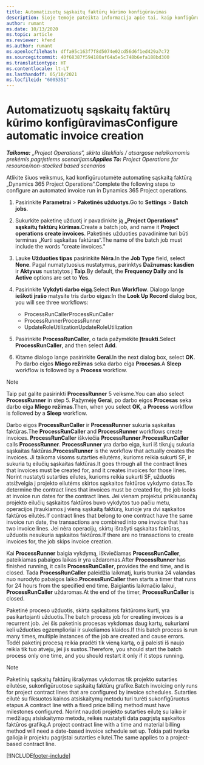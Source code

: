 ```yaml
---
title: Automatizuotų sąskaitų faktūrų kūrimo konfigūravimas
description: Šioje temoje pateikta informacija apie tai, kaip konfigūruojant sistemą automatiškai generuoti sąskaitas faktūras.
author: rumant
ms.date: 10/13/2020
ms.topic: article
ms.reviewer: kfend
ms.author: rumant
ms.openlocfilehash: dffa95c163f7f8d5074e02cd56d6f1ed429a7c72
ms.sourcegitcommit: 40f68387f594180af64a5e5c748b6efa188bd300
ms.translationtype: HT
ms.contentlocale: lt-LT
ms.lasthandoff: 05/10/2021
ms.locfileid: "6005351"
---
```

# <a name="configure-automatic-invoice-creation"></a><span data-ttu-id="a6114-103">Automatizuotų sąskaitų faktūrų kūrimo konfigūravimas</span><span class="sxs-lookup"><span data-stu-id="a6114-103">Configure automatic invoice creation</span></span>

<span data-ttu-id="a6114-104">_**Taikoma:** „Project Operations“, skirta ištekliais / atsargose nelaikomomis prekėmis pagrįstiems scenarijams_</span><span class="sxs-lookup"><span data-stu-id="a6114-104">_**Applies To:** Project Operations for resource/non-stocked based scenarios_</span></span>


<span data-ttu-id="a6114-105">Atlikite šiuos veiksmus, kad konfigūruotumėte automatinę sąskaitą faktūrą „Dynamics 365 Project Operations“.</span><span class="sxs-lookup"><span data-stu-id="a6114-105">Complete the following steps to configure an automated invoice run in Dynamics 365 Project operations.</span></span>

1. <span data-ttu-id="a6114-106">Pasirinkite **Parametrai** > **Paketinės užduotys**.</span><span class="sxs-lookup"><span data-stu-id="a6114-106">Go to **Settings** > **Batch jobs**.</span></span>
2. <span data-ttu-id="a6114-107">Sukurkite paketinę užduotį ir pavadinkite ją **„Project Operations“ sąskaitų faktūrų kūrimas**.</span><span class="sxs-lookup"><span data-stu-id="a6114-107">Create a batch job, and name it **Project operations create invoices**.</span></span> <span data-ttu-id="a6114-108">Paketinės užduoties pavadinime turi būti terminas „Kurti sąskaitas faktūras“.</span><span class="sxs-lookup"><span data-stu-id="a6114-108">The name of the batch job must include the words "create invoices."</span></span>
3. <span data-ttu-id="a6114-109">Lauke **Užduoties tipas** pasirinkite **Nėra**.</span><span class="sxs-lookup"><span data-stu-id="a6114-109">In the **Job Type** field, select **None**.</span></span> <span data-ttu-id="a6114-110">Pagal numatytuosius nustatymus, parinktys **Dažnumas: kasdien** ir **Aktyvus** nustatytos į **Taip**.</span><span class="sxs-lookup"><span data-stu-id="a6114-110">By default, the **Frequency Daily** and **Is Active** options are set to **Yes**.</span></span>
4. <span data-ttu-id="a6114-111">Pasirinkite **Vykdyti darbo eigą**.</span><span class="sxs-lookup"><span data-stu-id="a6114-111">Select **Run Workflow**.</span></span> <span data-ttu-id="a6114-112">Dialogo lange **ieškoti įrašo** matysite tris darbo eigas:</span><span class="sxs-lookup"><span data-stu-id="a6114-112">In the **Look Up Record** dialog box, you will see three workflows:</span></span>

    - <span data-ttu-id="a6114-113">ProcessRunCaller</span><span class="sxs-lookup"><span data-stu-id="a6114-113">ProcessRunCaller</span></span>
    - <span data-ttu-id="a6114-114">ProcessRunner</span><span class="sxs-lookup"><span data-stu-id="a6114-114">ProcessRunner</span></span>
    - <span data-ttu-id="a6114-115">UpdateRoleUtilization</span><span class="sxs-lookup"><span data-stu-id="a6114-115">UpdateRoleUtilization</span></span>

5. <span data-ttu-id="a6114-116">Pasirinkite **ProcessRunCaller**, o tada pažymėkite **Įtraukti**.</span><span class="sxs-lookup"><span data-stu-id="a6114-116">Select **ProcessRunCaller**, and then select **Add**.</span></span>
6. <span data-ttu-id="a6114-117">Kitame dialogo lange pasirinkite **Gerai**.</span><span class="sxs-lookup"><span data-stu-id="a6114-117">In the next dialog box, select **OK**.</span></span> <span data-ttu-id="a6114-118">Po darbo eigos **Miego režimas** seka darbo eiga **Procesas**.</span><span class="sxs-lookup"><span data-stu-id="a6114-118">A **Sleep** workflow is followed by a **Process** workflow.</span></span>

  > [!NOTE]
  > <span data-ttu-id="a6114-119">Taip pat galite pasirinkti **ProcessRunner** 5 veiksme.</span><span class="sxs-lookup"><span data-stu-id="a6114-119">You can also select **ProcessRunner** in step 5.</span></span> <span data-ttu-id="a6114-120">Pažymėję **Gerai**, po darbo eigos **Procesas** seka darbo eiga **Miego režimas**.</span><span class="sxs-lookup"><span data-stu-id="a6114-120">Then, when you select **OK**, a **Process** workflow is followed by a **Sleep** workflow.</span></span>

<span data-ttu-id="a6114-121">Darbo eigos **ProcessRunCaller** ir **ProcessRunner** sukuria sąskaitas faktūras.</span><span class="sxs-lookup"><span data-stu-id="a6114-121">The **ProcessRunCaller** and **ProcessRunner** workflows create invoices.</span></span> <span data-ttu-id="a6114-122">**ProcessRunCaller** iškviečia **ProcessRunner**.</span><span class="sxs-lookup"><span data-stu-id="a6114-122">**ProcessRunCaller** calls **ProcessRunner**.</span></span> <span data-ttu-id="a6114-123">**ProcessRunner** yra darbo eiga, kuri iš tikrųjų sukuria sąskaitas faktūras.</span><span class="sxs-lookup"><span data-stu-id="a6114-123">**ProcessRunner** is the workflow that actually creates the invoices.</span></span> <span data-ttu-id="a6114-124">Ji taikoma visoms sutarties eilutėms, kurioms reikia sukurti SF, ir sukuria tų eilučių sąskaitas faktūras.</span><span class="sxs-lookup"><span data-stu-id="a6114-124">It goes through all the contract lines that invoices must be created for, and it creates invoices for those lines.</span></span> <span data-ttu-id="a6114-125">Norint nustatyti sutarties eilutes, kurioms reikia sukurti SF, užduotis atsižvelgia į projekto eilutėms skirtos sąskaitos faktūros vykdymo datas.</span><span class="sxs-lookup"><span data-stu-id="a6114-125">To determine the contract lines that invoices must be created for, the job looks at invoice run dates for the contract lines.</span></span> <span data-ttu-id="a6114-126">Jei vienam projektui priklausančių projekto eilučių sąskaitos faktūros buvo vykdytos tuo pačiu metu, operacijos įtraukiamos į vieną sąskaitą faktūrą, kurioje yra dvi sąskaitos faktūros eilutės.</span><span class="sxs-lookup"><span data-stu-id="a6114-126">If contract lines that belong to one contract have the same invoice run date, the transactions are combined into one invoice that has two invoice lines.</span></span> <span data-ttu-id="a6114-127">Jei nėra operacijų, skirtų išrašyti sąskaitas faktūras, užduotis nesukuria sąskaitos faktūros.</span><span class="sxs-lookup"><span data-stu-id="a6114-127">If there are no transactions to create invoices for, the job skips invoice creation.</span></span>

<span data-ttu-id="a6114-128">Kai **ProcessRunner** baigia vykdymą, iškviečiamas **ProcessRunCaller**, pateikiamas pabaigos laikas ir yra uždaromas.</span><span class="sxs-lookup"><span data-stu-id="a6114-128">After **ProcessRunner** has finished running, it calls **ProcessRunCaller**, provides the end time, and is closed.</span></span> <span data-ttu-id="a6114-129">Tada **ProcessRunCaller** paleidžia laikmatį, kuris trunka 24 valandas nuo nurodyto pabaigos laiko.</span><span class="sxs-lookup"><span data-stu-id="a6114-129">**ProcessRunCaller** then starts a timer that runs for 24 hours from the specified end time.</span></span> <span data-ttu-id="a6114-130">Baigiantis laikmačio laikui, **ProcessRunCaller** uždaromas.</span><span class="sxs-lookup"><span data-stu-id="a6114-130">At the end of the timer, **ProcessRunCaller** is closed.</span></span>

<span data-ttu-id="a6114-131">Paketinė proceso užduotis, skirta sąskaitoms faktūroms kurti, yra pasikartojanti užduotis.</span><span class="sxs-lookup"><span data-stu-id="a6114-131">The batch process job for creating invoices is a recurrent job.</span></span> <span data-ttu-id="a6114-132">Jei šis paketinis procesas vykdomas daug kartų, sukuriami keli užduoties egzemplioriai ir sukeliamos klaidos.</span><span class="sxs-lookup"><span data-stu-id="a6114-132">If this batch process is run many times, multiple instances of the job are created and cause errors.</span></span> <span data-ttu-id="a6114-133">Todėl paketinį procesą reikia pradėti tik vieną kartą, o jį paleisti iš naujo reikia tik tuo atveju, jei jis sustos.</span><span class="sxs-lookup"><span data-stu-id="a6114-133">Therefore, you should start the batch process only one time, and you should restart it only if it stops running.</span></span>

> [!NOTE]
> <span data-ttu-id="a6114-134">Paketinių sąskaitų faktūrų išrašymas vykdomas tik projekto sutarties eilutėse, sukonfigūruotose sąskaitų faktūrų grafike.</span><span class="sxs-lookup"><span data-stu-id="a6114-134">Batch invoicing only runs for project contract lines that are configured by invoice schedules.</span></span> <span data-ttu-id="a6114-135">Sutarties eilutė su fiksuotos kainos atsiskaitymų metodu turi turėti sukonfigūruotus etapus.</span><span class="sxs-lookup"><span data-stu-id="a6114-135">A contract line with a fixed price billing method must have milestones configured.</span></span> <span data-ttu-id="a6114-136">Norint naudoti projekto sutarties eilutę su laiko ir medžiagų atsiskaitymo metodu, reikės nustatyti data pagrįstą sąskaitos faktūros grafiką.</span><span class="sxs-lookup"><span data-stu-id="a6114-136">A project contract line with a time and material billing method will need a date-based invoice schedule set up.</span></span> <span data-ttu-id="a6114-137">Tokia pati tvarka galioja ir projektu pagrįstai sutarties eilutei.</span><span class="sxs-lookup"><span data-stu-id="a6114-137">The same applies to a project-based contract line.</span></span>     


[!INCLUDE[footer-include](../includes/footer-banner.md)]